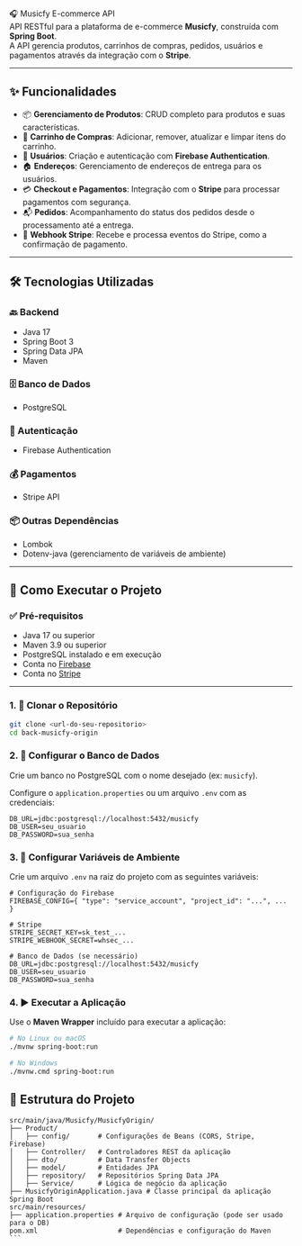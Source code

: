 🎧 Musicfy E-commerce API  
API RESTful para a plataforma de e-commerce **Musicfy**, construída com **Spring Boot**.  
A API gerencia produtos, carrinhos de compras, pedidos, usuários e pagamentos através da integração com o **Stripe**.

---

## ✨ Funcionalidades

- 📦 **Gerenciamento de Produtos**: CRUD completo para produtos e suas características.
- 🛒 **Carrinho de Compras**: Adicionar, remover, atualizar e limpar itens do carrinho.
- 👤 **Usuários**: Criação e autenticação com **Firebase Authentication**.
- 🏠 **Endereços**: Gerenciamento de endereços de entrega para os usuários.
- 💳 **Checkout e Pagamentos**: Integração com o **Stripe** para processar pagamentos com segurança.
- 📬 **Pedidos**: Acompanhamento do status dos pedidos desde o processamento até a entrega.
- 🔄 **Webhook Stripe**: Recebe e processa eventos do Stripe, como a confirmação de pagamento.

---

## 🛠️ Tecnologias Utilizadas

### 🔙 Backend
- Java 17  
- Spring Boot 3  
- Spring Data JPA  
- Maven  

### 🗄️ Banco de Dados
- PostgreSQL  

### 🔐 Autenticação
- Firebase Authentication  

### 💰 Pagamentos
- Stripe API  

### 📦 Outras Dependências
- Lombok  
- Dotenv-java (gerenciamento de variáveis de ambiente)

---

## 🚀 Como Executar o Projeto

### ✅ Pré-requisitos
- Java 17 ou superior  
- Maven 3.9 ou superior  
- PostgreSQL instalado e em execução  
- Conta no [Firebase](https://firebase.google.com/)  
- Conta no [Stripe](https://stripe.com/)  

---

### 1. 🔽 Clonar o Repositório
```bash
git clone <url-do-seu-repositorio>
cd back-musicfy-origin

```
### 2. 🧩 Configurar o Banco de Dados

Crie um banco no PostgreSQL com o nome desejado (ex: `musicfy`).

Configure o `application.properties` ou um arquivo `.env` com as credenciais:

```env
DB_URL=jdbc:postgresql://localhost:5432/musicfy
DB_USER=seu_usuario
DB_PASSWORD=sua_senha
````

### 3. 🔐 Configurar Variáveis de Ambiente

Crie um arquivo `.env` na raiz do projeto com as seguintes variáveis:

```env
# Configuração do Firebase
FIREBASE_CONFIG={ "type": "service_account", "project_id": "...", ... }

# Stripe
STRIPE_SECRET_KEY=sk_test_...
STRIPE_WEBHOOK_SECRET=whsec_...

# Banco de Dados (se necessário)
DB_URL=jdbc:postgresql://localhost:5432/musicfy
DB_USER=seu_usuario
DB_PASSWORD=sua_senha

````
### 4. ▶️ Executar a Aplicação

Use o **Maven Wrapper** incluído para executar a aplicação:

```bash
# No Linux ou macOS
./mvnw spring-boot:run

# No Windows
./mvnw.cmd spring-boot:run
````
## 📂 Estrutura do Projeto
````
src/main/java/Musicfy/MusicfyOrigin/
├── Product/
│   ├── config/       # Configurações de Beans (CORS, Stripe, Firebase)
│   ├── Controller/   # Controladores REST da aplicação
│   ├── dto/          # Data Transfer Objects
│   ├── model/        # Entidades JPA
│   ├── repository/   # Repositórios Spring Data JPA
│   ├── Service/      # Lógica de negócio da aplicação
├── MusicfyOriginApplication.java # Classe principal da aplicação Spring Boot
src/main/resources/
├── application.properties # Arquivo de configuração (pode ser usado para o DB)
pom.xml                    # Dependências e configuração do Maven
```

